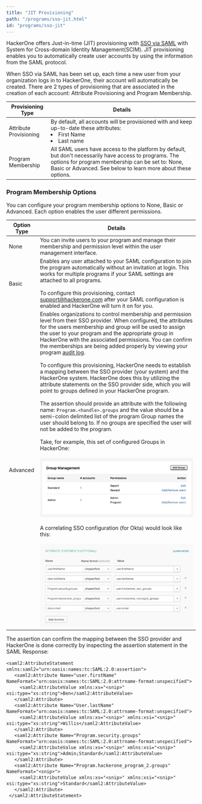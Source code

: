 ```yaml
---
title: "JIT Provisioning"
path: "/programs/sso-jit.html"
id: "programs/sso-jit"
---
```


HackerOne offers Just-in-time (JIT) provisioning with [SSO via SAML](single-sign-on-sso-via-saml.html) with System for Cross-domain Identity Management(SCIM). JIT provisioning enables you to automatically create user accounts by using the information from the SAML protocol.

When SSO via SAML has been set up, each time a new user from your organization logs in to HackerOne, their account will automatically be created. There are 2 types of provisioning that are associated in the creation of each account: Attribute Provisioning and Program Membership.

Provisioning Type | Details
----------------- | --------
Attribute Provisioning | By default, all accounts will be provisioned with and keep up-to-date these attributes: <li>First Name <li>Last name
Program Membership | All SAML users have access to the platform by default, but don't necessarily have access to programs. The options for program membership can be set to: None, Basic or Advanced. See below to learn more about these options.

### Program Membership Options
You can configure your program membership options to None, Basic or Advanced. Each option enables the user different permissions.

Option Type | Details
----------- | -------
None | You can invite users to your program and manage their membership and permission level within the user management interface.
Basic | Enables any user attached to your SAML configuration to join the program automatically without an invitation at login. This works for multiple programs if your SAML settings are attached to all programs. <br><br>To configure this provisioning, contact support@hackerone.com after your SAML configuration is enabled and HackerOne will turn it on for you.
Advanced | Enables organizations to control membership and permission level from their SSO provider. When configured, the attributes for the users membership and group will be used to assign the user to your program and the appropriate group in HackerOne with the associated permissions. You can confirm the memberships are being added properly by viewing your program [audit log](audit-logs.html).<br><br>To configure this provisioning, HackerOne needs to establish a mapping between the SSO provider (your system) and the HackerOne system. HackerOne does this by utilizing the attribute statements on the SSO provider side, which you will point to groups defined in your HackerOne program. <br><br>The assertion should provide an attribute with the following name: `Program.<handle>.groups` and the value should be a semi-colon delimited list of the program Group names the user should belong to. If no groups are specified the user will not be added to the program. <br><br> Take, for example, this set of configured Groups in HackerOne:<br><br> ![sso-okta](./images/sso-jit-groups-example.png) <br><br>A correlating SSO configuration (for Okta) would look like this: <br><br>![sso-okta](./images/sso-jit-okta-example.png)

The assertion can confirm the mapping between the SSO provider and HackerOne is done correctly by inspecting the assertion statement in the SAML Response:

```
<saml2:AttributeStatement xmlns:saml2="urn:oasis:names:tc:SAML:2.0:assertion">
   <saml2:Attribute Name="user.firstName" NameFormat="urn:oasis:names:tc:SAML:2.0:attrname-format:unspecified">
     <saml2:AttributeValue xmlns:xs="<snip>" xsi:type="xs:string">Ben</saml2:AttributeValue>
   </saml2:Attribute>
   <saml2:Attribute Name="User.lastName" NameFormat="urn:oasis:names:tc:SAML:2.0:attrname-format:unspecified">
     <saml2:AttributeValue xmlns:xs="<snip>" xmlns:xsi="<snip>" xsi:type="xs:string">Willis</saml2:AttributeValue>
   </saml2:Attribute>
   <saml2:Attribute Name="Program.security.groups" NameFormat="urn:oasis:names:tc:SAML:2.0:attrname-format:unspecified">
     <saml2:AttributeValue xmlns:xs="<snip>" xmlns:xsi="<snip>" xsi:type="xs:string">Admin;Standard</saml2:AttributeValue>
   </saml2:Attribute>
   <saml2:Attribute Name="Program.hackerone_program_2.groups" NameFormat="<snip>">
     <saml2:AttributeValue xmlns:xs="<snip>" xmlns:xsi="<snip>" xsi:type="xs:string">Standard</saml2:AttributeValue>
   </saml2:Attribute>
 </saml2:AttributeStatement>
 ```
